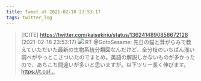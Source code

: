 ```yaml
---
title: Tweet at 2021-02-18 23:53:17
tags: twitter_log
---
```


> [!CITE] https://twitter.com/kaisekiriu/status/1362414890858672128 (2021-02-18 23:53:17)
> ![](https://twitter.com/kaisekiriu/status/1362414890858672128)
> RT @GotoSesame: 先日の猫と茸がらみで教えていただいた最新の生物系統分類図なんだけど、全分枝のいちばん浅い調べがやっとこさついたのでまとめ。英語の解説しかないものが多かったので、あちこち間違いが多いと思いますが。以下ツリー長く伸びます。 https://t.co/…
